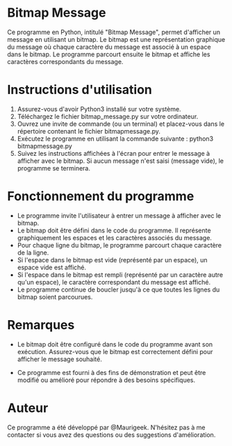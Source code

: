 # Bitmap Message

Ce programme en Python, intitulé "Bitmap Message", permet d'afficher un message en utilisant un bitmap. Le bitmap est une représentation graphique du message où chaque caractère du message est associé à un espace dans le bitmap. Le programme parcourt ensuite le bitmap et affiche les caractères correspondants du message.

# Instructions d'utilisation

1. Assurez-vous d'avoir Python3 installé sur votre système.
2. Téléchargez le fichier bitmap_message.py sur votre ordinateur.
3. Ouvrez une invite de commande (ou un terminal) et placez-vous dans le répertoire contenant le fichier bitmapmessage.py.
4. Exécutez le programme en utilisant la commande suivante : python3 bitmapmessage.py
5. Suivez les instructions affichées à l'écran pour entrer le message à afficher avec le bitmap. Si aucun message n'est saisi (message vide), le programme se terminera.

# Fonctionnement du programme

- Le programme invite l'utilisateur à entrer un message à afficher avec le bitmap.
- Le bitmap doit être défini dans le code du programme. Il représente graphiquement les espaces et les caractères associés du message.
- Pour chaque ligne du bitmap, le programme parcourt chaque caractère de la ligne.
- Si l'espace dans le bitmap est vide (représenté par un espace), un espace vide est affiché.
- Si l'espace dans le bitmap est rempli (représenté par un caractère autre qu'un espace), le caractère correspondant du message est affiché.
- Le programme continue de boucler jusqu'à ce que toutes les lignes du bitmap soient parcourues.
  
# Remarques

- Le bitmap doit être configuré dans le code du programme avant son exécution. Assurez-vous que le bitmap est correctement défini pour afficher le message souhaité.

- Ce programme est fourni à des fins de démonstration et peut être modifié ou amélioré pour répondre à des besoins spécifiques.

# Auteur

Ce programme a été développé par @Maurigeek. N'hésitez pas à me contacter si vous avez des questions ou des suggestions d'amélioration.

